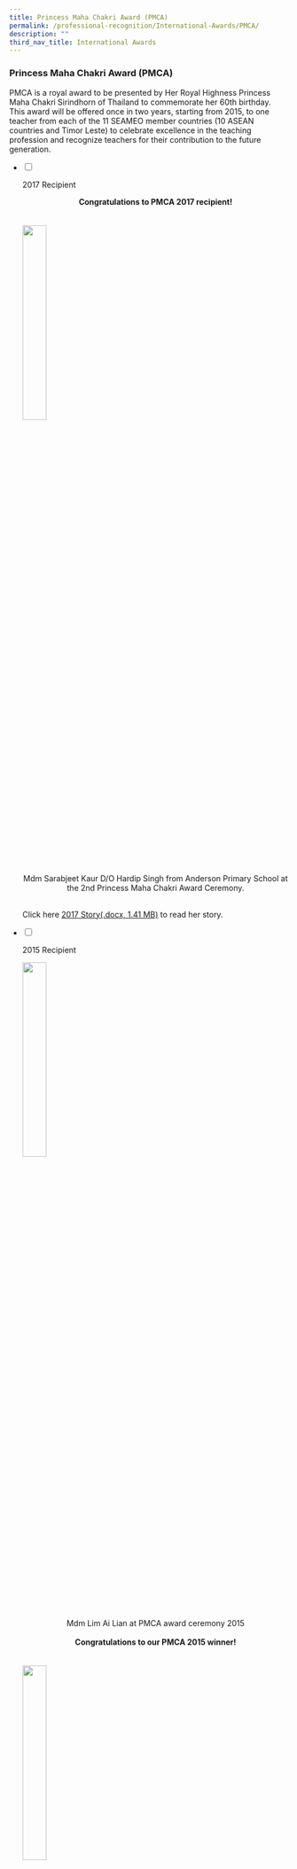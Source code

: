 ```yaml
---
title: Princess Maha Chakri Award (PMCA)
permalink: /professional-recognition/International-Awards/PMCA/
description: ""
third_nav_title: International Awards
---
```

### Princess Maha Chakri Award (PMCA)

PMCA is a royal award to be presented by Her Royal Highness Princess Maha Chakri Sirindhorn of Thailand to commemorate her 60th birthday. This award will be offered once in two years, starting from 2015, to one teacher from each of the 11 SEAMEO member countries (10 ASEAN countries and Timor Leste) to celebrate excellence in the teaching profession and recognize teachers for their contribution to the future generation.

<ul class="jekyllcodex_accordion">  
  
<li>  
  
<input type="checkbox" id="accordion1">  
  
<label for="accordion1">2017 Recipient</label>  
  
<div>  
  
<p>
	
<center><b>Congratulations to PMCA 2017 recipient!</b></center><br><br>
<img src="/images/prore86.png" style="width:30%">
<center>Mdm Sarabjeet Kaur D/O Hardip Singh from Anderson Primary School at the 2nd Princess Maha Chakri Award Ceremony.</center>	<br>
	
Click here <a href="https://academyofsingaporeteachers.moe.edu.sg/docs/default-source/professional-recognition-docs/international-awards-documents/pmca_2017_story.docx?sfvrsn=3fc125ee_0">2017 Story(.docx, 1.41 MB)</a> to read her story. 
</p>
	
</div>  
	
</li>  
	
<li>  
  
<input type="checkbox" id="accordion2">  
  
<label for="accordion2">2015 Recipient</label>  
  
<div>  
  
<p>
<img src="/images/prore87.png" style="width:30%">
<center> Mdm Lim Ai Lian at PMCA award ceremony 2015</center><br>
<center><b>Congratulations to our PMCA 2015 winner!</b></center><br><br>	
	
<img src="/images/prore88.png" style="width:30%">
<center> Mdm Lim Ai Lian</center><br><br>
	
<b>A Privilege To Teach</b><br><br>
 
It has been my privilege to teach children from disadvantaged backgrounds, low-progress learners, and students with special educational needs. This has been a rewarding journey for me because I can impact them both in and out of the classrooms. While every classroom presents a unique community of learners, it is important to identify and utilize different strategies and differentiated learning to reach out to every student. What works for one child might not work for another. It takes extra effort to figure out how to best relate to each of my students and find a way to connect with them, but I make it a point to do so. This is important because once students believe that their teacher truly cares for them, then there is no limit to what they can achieve.	<br><br>
<img src="/images/prore89.png" style="width:60%"><br>
<center>Sharing at ExcelFest with other educators</center><br><br>	
	
<b>No Child Left Behind</b>
<br><br>

Susan (name has been changed to protect identity), a student diagnosed with a genetic disorder that hampers development, had severe learning difficulties and poor social skills. Besides these, she had to grapple with several health problems. She was initially advised to attend a special school. However, her family thought otherwise and wanted her to remain in a mainstream school. Initially, it was not easy to work with her parents as they were guarded and protective of Susan. This led me to make a conscious effort to establish open communication with them in order to win them over. By working together with them, I leveraged Susan’s strengths and created opportunities for her to “shine”, bringing out the best in her. I shared her little successes with her parents and encouraged them to reaffirm these successes at home.  <br><br>

  

Slowly but surely, with sheer determination and the support of both home and school, Susan overcame all obstacles and completed her primary education. At the end of primary six, she won several awards for her good progress, a feat which was initially deemed impossible. I am inspired to see how Susan has grown. Susan’s success is a reminder of what I strongly believe in – that once we awaken the latent potential in our students, they will become unstoppable.<br><br>

  

Throughout my teaching experience, I became aware that some of my students came from homes where they did not receive much attention from their parents. For some, their homes no longer provided them with security and love but had become a battleground where economic and emotional survival was a daily reality. This made me realise the need to create an inclusive and caring classroom community where every child feels valued. 
<br><br>Celebrate Every Child<br><br>“Too often we underestimate the power of a touch, a smile, a kind word, a listening ear, an honest compliment, or the smallest act of caring, all of which have the potential to turn a life around.”<br><br>Leo Buscaglia                                          

<br><br>

I remember this particular child who was labelled ‘stupid’, ‘lazy’ and ‘unmotivated’. The year I taught him, I realised that there was something special about him. I observed that he was vocal, witty and always eager to learn, although his results proved otherwise. Somehow, this observation was contrary to what his parents felt about him. I was very disturbed when the child confided in me that he was “immune to caning”.  <br><br>

  

When I met up with his mother, she shared with me her struggles that amidst her family’s financial woes, she had to cope with her son who was “such a failure”. I learnt that she would cane him each time she coached him in his work and would require medication for her depression. I persuaded her to let him go through an assessment for special educational needs and true to my suspicion, he was diagnosed with severe dyslexia. <br><br>

  

I will never forget how his mother broke down and wept for a long time when she received the diagnosis. That was the turning point for both mother and son. With support structures in place, the boy blossomed and his mother walked out of her depression eventually. The parent-child relationship was restored. <br><br>

  

Seeing my students, who face all sorts of challenges overcome the odds and triumph over their circumstances, inspires me to give my best! <br><br>

  

<b>Celebrate every child – this to me is priceless.</b> <br><br>

<b>A Holistic Approach to Education</b>
<br><br>

I believe that a school-wide effort is pivotal in supporting students with special educational needs. To foster a greater sense of inclusivity, I led the Allied Educators and teachers trained in special educational needs to provide transition support sessions to induct teachers on the profile of each cohort’s batch of students with special educational needs. The sessions aimed to equip teachers with strategies to model caring and inclusive dispositions to nurture this group of students and help them grow. To level up their learning, the VIP CLUB was set up to provide a customised support programme through small group instruction. Through differentiated instructional strategies and resources, these students’ learning needs are met, and every child is given the opportunity to learn and experience success. <br><br>

  

While it is important to help students find success in their academic subjects, it is even more critical to equip them with good heart-ware and a moral compass to help them navigate life’s challenges. The Ministry’s shift to a more student-centric and values-driven education signals the importance placed on the holistic development of our students. With this in mind, the ‘HIPS Hurray!’ programme was conceptualised. The ‘HIPS Hurray!’ programme is a whole-school approach to character education, and is conducted at the start of the school term to create learning platforms for values inculcation. It also promotes team-building and enhances teacher-student rapport through interactions during the activities.<br><br>

  

Another example is a collaboration with the Aesthetics Department to pilot the Music Therapy for Learning Motivation Project for students, which explores music therapy as a tool to promote positive change in behaviour and motivate learning beyond the music classroom. The music activities are geared towards therapeutic goals to improve students’ self-esteem and to increase their motivation. <br><br>

  

Next, I will be embarking on Creative Play Therapy, a pilot project that aims to reach out to a targeted group of students with social-behavioural issues. Creative Play Therapy is an extension of Music Therapy, which has been rolled out successfully in the last three years. During the play therapy session, the child will be guided by a trained therapist to apply coping strategies on challenges or difficulties that they face. Grounded in research, studies have shown that participants are usually better able to express themselves in more constructive ways. Creative Play Therapy also builds their confidence, boosts concentration, and develops greater resilience. <br><br>

  

<b>Every Child Can Succeed</b><br><br>

Founded on the belief that every child can succeed, I conceptualised and designed the “Helping Individual Pupils Succeed” (HIPS) Resource Toolkit to help teachers access critical information and practical strategies to help support students who were suspectedof or diagnosed with special educational needs. The primary goal of this toolkit is to enhance teachers’ understanding of special educational needs and equip them with effective teaching and learning strategies. This complements the current range of support provided for students with special educational needs, and will be used during the VIP CLUB and in-class support sessions.	<Br><bR>
	
<img src="/images/prore90.png" style="width:60%">	<Br>
<center>Recipients of the PMCA 2015</center><Br><br>

<b>A Teacher's Heartbeat</b><Br><br>

An inclusive education is not what we do to our students. Rather, it is what we do with them, and for them, to bring out the best in each of them. I am deeply humbled and most honoured to be conferred the Princess Maha Chakri Award (PMCA). <Br><br>

  

Lead, care and inspire – I will continue to do my best to lead, care for and inspire the education fraternity.<Br><br>
<b>“A teacher’s heartbeat lies in shaping lives and moulding the future generations for greater success ahead. “</b><Br><br>
</p>  
  
</div>  
  
</li>
</ul>